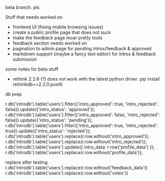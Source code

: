 beta branch. pls.


Stuff that needs worked on
 - frontend UI (fixing mobile browsing issues)
 - create a public profile page that does not suck
 - make the feedback page moar pretty tools
 - feedback section needs worked on
 - pagination to admin page for pending intros/feedback & approved
 - markdown support (maybe a fancy text editor) for intros & feedback submission


 some notes for beta stuff
 - rethink 2.2.6 (?) does not work with the latest python driver. pip install rethinkdb==2.2.0.post6


db prep

 r.db('introdb').table('users').filter({'intro_approved': true, 'intro_rejected': false}).update({'intro_status': 'approved'});
 r.db('introdb').table('users').filter({'intro_approved': false, 'intro_rejected': false}).update({'intro_status': 'pending'});
 r.db('introdb').table('users').filter({'intro_approved': true, 'intro_rejected': true}).update({'intro_status': 'rejected'});
 r.db('introdb').table('users').replace(r.row.without('intro_approved'));
 r.db('introdb').table('users').replace(r.row.without('intro_rejected'));
 r.db('introdb').table('users').update({ intro_data: r.row('profile_data') });
 r.db('introdb').table('users').replace(r.row.without('profile_data'));


replace after testing
 r.db('introdb').table('users').replace(r.row.without('feedback_data'))
 r.db('introdb').table('users').replace(r.row.without('votes'))
